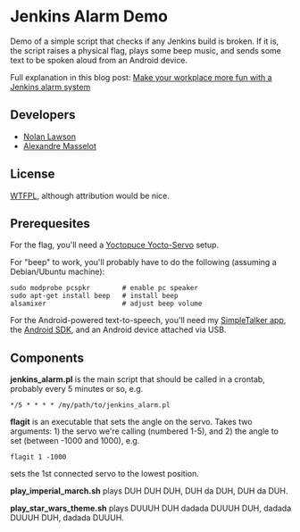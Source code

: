 Jenkins Alarm Demo
==================

Demo of a simple script that checks if any Jenkins build is broken.  If it is, the script raises a physical flag, plays some beep music, and sends some text to be spoken aloud from an Android device.

Full explanation in this blog post: [Make your workplace more fun with a Jenkins alarm system][4]

Developers
-----------

* [Nolan Lawson][2]
* [Alexandre Masselot][3]

License
-----------

[WTFPL][1], although attribution would be nice.

Prerequesites
-------------

For the flag, you'll need a [Yoctopuce Yocto-Servo][5] setup.

For "beep" to work, you'll probably have to do the following (assuming a Debian/Ubuntu machine):

```
sudo modprobe pcspkr        # enable pc speaker
sudo apt-get install beep   # install beep
alsamixer                   # adjust beep volume
```

For the Android-powered text-to-speech, you'll need my [SimpleTalker app][6], the [Android SDK][7], and an Android device attached via USB.

Components
-------------

**jenkins_alarm.pl** is the main script that should be called in a crontab, probably every 5 minutes or so, e.g.

```
*/5 * * * * /my/path/to/jenkins_alarm.pl
```

**flagit** is an executable that sets the angle on the servo.  Takes two arguments: 1) the servo we're calling (numbered 1-5), and 2) the angle to set (between -1000 and 1000), e.g.

```
flagit 1 -1000
```

sets the 1st connected servo to the lowest position.

**play_imperial_march.sh** plays DUH DUH DUH, DUH da DUH, DUH da DUH.

**play_star_wars_theme.sh** plays DUUUH DUH dadada DUUUH DUH, dadada DUUUH DUH, dadada DUUUH.

[1]: http://sam.zoy.org/wtfpl/
[2]: http://nolanlawson.com
[3]: http://alexandre-masselot.blogspot.ch/
[4]: http://nolanlawson.com/2012/11/18/make-your-workplace-more-fun-with-a-jenkins-alarm-system
[5]: http://www.yoctopuce.com/EN/products/yocto-servo
[6]: https://github.com/nolanlawson/SimpleTalker
[7]: http://developer.android.com/sdk/index.html
